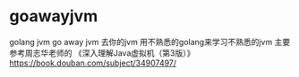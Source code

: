 # goawayjvm
golang jvm
go away jvm 去你的jvm
用不熟悉的golang来学习不熟悉的jvm
主要参考周志华老师的 《深入理解Java虚拟机（第3版）》 https://book.douban.com/subject/34907497/
